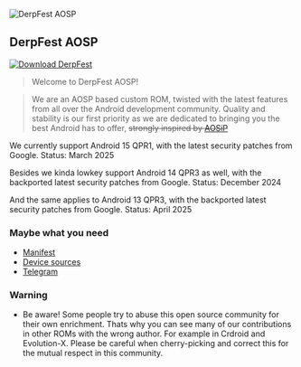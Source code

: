 ![DerpFest AOSP](https://raw.github.com/DerpFest-AOSP/manifest/13/derp.png)

DerpFest AOSP
---------------

[![Download DerpFest](https://img.shields.io/badge/Downloads-6.2M-green.svg)](https://sourceforge.net/projects/derpfest/files)

> Welcome to DerpFest AOSP!

> We are an AOSP based custom ROM, twisted with the latest features from all over the Android development community. Quality and stability is our first priority as we are dedicated to bringing you the best Android has to offer, ~~strongly inspired by [AOSiP](https://github.com/AOSiP)~~

We currently support Android 15 QPR1, with the latest security patches from Google. Status: March 2025

Besides we kinda lowkey support Android 14 QPR3 as well, with the backported latest security patches from Google. Status: December 2024

And the same applies to Android 13 QPR3, with the backported latest security patches from Google. Status: April 2025

### Maybe what you need

- [Manifest](https://github.com/DerpFest-AOSP/manifest)
- [Device sources](https://github.com/DerpFest-Devices)
- [Telegram](https://t.me/DerpFestAOSP)

### Warning 

- Be aware! Some people try to abuse this open source community for their own enrichment. Thats why you can see many of our contributions in other ROMs with the wrong author. For example in Crdroid and Evolution-X. Please be careful when cherry-picking and correct this for the mutual respect in this community.
